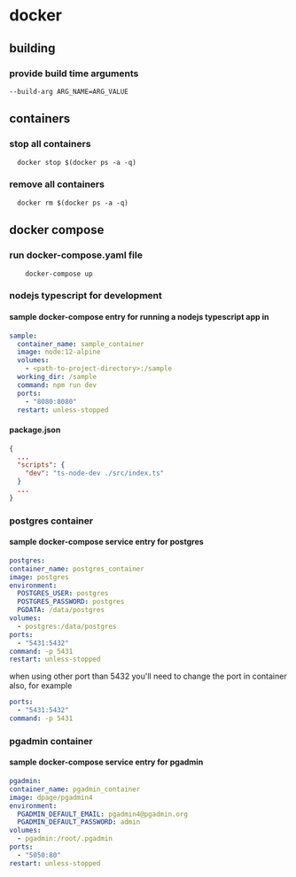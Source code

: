 # docker

## building

### provide build time arguments

```shell
--build-arg ARG_NAME=ARG_VALUE
```

## containers

### stop all containers

```shell
  docker stop $(docker ps -a -q)
```

### remove all containers

```shell
  docker rm $(docker ps -a -q)
```

## docker compose

### run docker-compose.yaml file

```shell
    docker-compose up
```

### nodejs typescript for development

#### sample docker-compose entry for running a nodejs typescript app in

```yaml
sample:
  container_name: sample_container
  image: node:12-alpine
  volumes:
    - <path-to-project-directory>:/sample
  working_dir: /sample
  command: npm run dev
  ports:
    - "8080:8080"
  restart: unless-stopped
```

#### package.json

```json
{
  ...
  "scripts": {
    "dev": "ts-node-dev ./src/index.ts"
  }
  ...
}
```

### postgres container

#### sample docker-compose service entry for postgres

```yaml
postgres:
container_name: postgres_container
image: postgres
environment:
  POSTGRES_USER: postgres
  POSTGRES_PASSWORD: postgres
  PGDATA: /data/postgres
volumes:
  - postgres:/data/postgres
ports:
  - "5431:5432"
command: -p 5431
restart: unless-stopped
```

when using other port than 5432 you'll need to change the port in container also, for example

```yaml
ports:
  - "5431:5432"
command: -p 5431
```

### pgadmin container

#### sample docker-compose service entry for pgadmin

```yaml
pgadmin:
container_name: pgadmin_container
image: dpage/pgadmin4
environment:
  PGADMIN_DEFAULT_EMAIL: pgadmin4@pgadmin.org
  PGADMIN_DEFAULT_PASSWORD: admin
volumes:
  - pgadmin:/root/.pgadmin
ports:
  - "5050:80"
restart: unless-stopped
```
